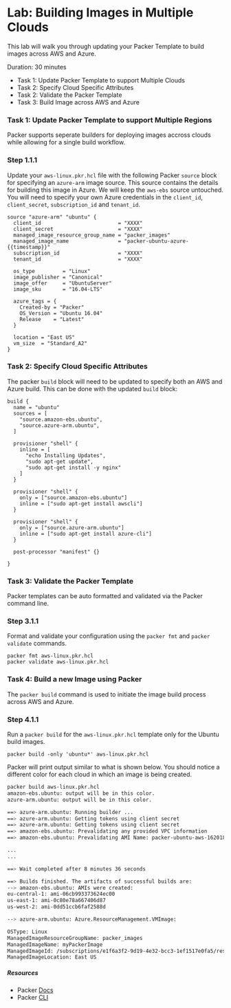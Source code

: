 # Lab: Building Images in Multiple Clouds
This lab will walk you through updating your Packer Template to build images across AWS and Azure.

Duration: 30 minutes

- Task 1: Update Packer Template to support Multiple Clouds
- Task 2: Specify Cloud Specific Attributes
- Task 2: Validate the Packer Template
- Task 3: Build Image across AWS and Azure

### Task 1: Update Packer Template to support Multiple Regions
Packer supports seperate builders for deploying images accross clouds while allowing for a single build workflow.

### Step 1.1.1

Update your `aws-linux.pkr.hcl` file with the following Packer `source` block for specifying an `azure-arm` image source.  This source contains the details for building this image in Azure.  We will keep the `aws-ebs` source untouched.  You will need to specify your own Azure credentials in the `client_id`, `client_secret`, `subscription_id` and `tenant_id`.

```hcl
source "azure-arm" "ubuntu" {
  client_id                         = "XXXX"
  client_secret                     = "XXXX"
  managed_image_resource_group_name = "packer_images"
  managed_image_name                = "packer-ubuntu-azure-{{timestamp}}"
  subscription_id                   = "XXXX"
  tenant_id                         = "XXXX"

  os_type         = "Linux"
  image_publisher = "Canonical"
  image_offer     = "UbuntuServer"
  image_sku       = "16.04-LTS"

  azure_tags = {
    Created-by = "Packer"
    OS_Version = "Ubuntu 16.04"
    Release    = "Latest"
  }

  location = "East US"
  vm_size  = "Standard_A2"
}
```

### Task 2: Specify Cloud Specific Attributes
The packer `build` block will need to be updated to specify both an AWS and Azure build.  This can be done with the updated `build` block:

```hcl
build {
  name = "ubuntu"
  sources = [
    "source.amazon-ebs.ubuntu",
    "source.azure-arm.ubuntu", 
  ]

  provisioner "shell" {
    inline = [
      "echo Installing Updates",
      "sudo apt-get update",
      "sudo apt-get install -y nginx"
    ]
  }

  provisioner "shell" {
    only = ["source.amazon-ebs.ubuntu"]
    inline = ["sudo apt-get install awscli"]
  }

  provisioner "shell" {
    only = ["source.azure-arm.ubuntu"]
    inline = ["sudo apt-get install azure-cli"]
  }

  post-processor "manifest" {}

}
```

### Task 3: Validate the Packer Template
Packer templates can be auto formatted and validated via the Packer command line.

### Step 3.1.1

Format and validate your configuration using the `packer fmt` and `packer validate` commands.

```shell
packer fmt aws-linux.pkr.hcl 
packer validate aws-linux.pkr.hcl
```

### Task 4: Build a new Image using Packer
The `packer build` command is used to initiate the image build process across AWS and Azure.

### Step 4.1.1
Run a `packer build` for the `aws-linux.pkr.hcl` template only for the Ubuntu build images.

```shell
packer build -only 'ubuntu*' aws-linux.pkr.hcl
```

Packer will print output similar to what is shown below.  You should notice a different color for each cloud in which an image is being created.

```bash
packer build aws-linux.pkr.hcl
amazon-ebs.ubuntu: output will be in this color.
azure-arm.ubuntu: output will be in this color.

==> azure-arm.ubuntu: Running builder ...
==> azure-arm.ubuntu: Getting tokens using client secret
==> azure-arm.ubuntu: Getting tokens using client secret
==> amazon-ebs.ubuntu: Prevalidating any provided VPC information
==> amazon-ebs.ubuntu: Prevalidating AMI Name: packer-ubuntu-aws-1620188684

...
...

==> Wait completed after 8 minutes 36 seconds

==> Builds finished. The artifacts of successful builds are:
--> amazon-ebs.ubuntu: AMIs were created:
eu-central-1: ami-06cb993373624ec00
us-east-1: ami-0c80e78a667406d87
us-west-2: ami-0dd51ccb6faf2588d

--> azure-arm.ubuntu: Azure.ResourceManagement.VMImage:

OSType: Linux
ManagedImageResourceGroupName: packer_images
ManagedImageName: myPackerImage
ManagedImageId: /subscriptions/e1f6a3f2-9d19-4e32-bcc3-1ef1517e0fa5/resourceGroups/packer_images/providers/Microsoft.Compute/images/myPackerImage
ManagedImageLocation: East US
```

##### Resources
* Packer [Docs](https://www.packer.io/docs/index.html)
* Packer [CLI](https://www.packer.io/docs/commands/index.html)